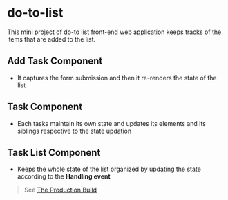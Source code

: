 # do-to-list
This mini project of do-to list front-end web application keeps tracks of the items that are added to the list.
## Add Task Component
- It captures the form submission and then it re-renders the state of the list
## Task Component
- Each tasks maintain its own state and updates its elements and its siblings respective to the state updation
## Task List Component
- Keeps the whole state of the list organized by updating the state according to the **Handling event**
> See [The Production Build](https://nandhakumarsj-do-to-list.netlify.app/)
